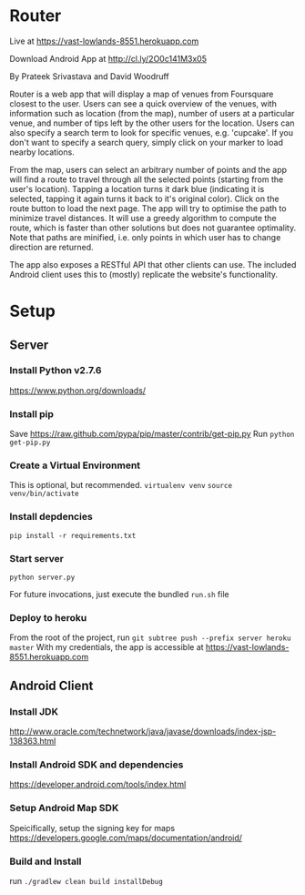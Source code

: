 # Router

Live at https://vast-lowlands-8551.herokuapp.com

Download Android App at http://cl.ly/2O0c141M3x05

By Prateek Srivastava and David Woodruff

Router is a web app that will display a map of venues from Foursquare closest to the user.
Users can see a quick overview of the venues, with information such as location (from the map),
number of users at a particular venue, and number of tips left by the other users for the location.
Users can also specify a search term to look for specific venues, e.g. 'cupcake'. If you don't want to specify a
search query, simply click on your marker to load nearby locations.

From the map, users can select an arbitrary number of points and the app will find a route to travel
through all the selected points (starting from the user's location). Tapping a location turns it dark blue (indicating
it is selected, tapping it again turns it back to it's original color). Click on the route button to load the next page.
The app will try to optimise the path to minimize travel distances.
It will use a greedy algorithm to compute the route, which is faster than other solutions but does not guarantee optimality.
Note that paths are minified, i.e. only points in which user has to change direction are returned.

The app also exposes a RESTful API that other clients can use. The included Android client uses this to (mostly) replicate
the website's functionality.

# Setup

## Server
### Install Python v2.7.6
https://www.python.org/downloads/

### Install pip
Save https://raw.github.com/pypa/pip/master/contrib/get-pip.py
Run `python get-pip.py`

### Create a Virtual Environment
This is optional, but recommended.
`virtualenv venv`
`source venv/bin/activate`

### Install depdencies
`pip install -r requirements.txt`

### Start server
`python server.py`

For future invocations, just execute the bundled `run.sh` file

### Deploy to heroku
From the root of the project, run `git subtree push --prefix server heroku master`
With my credentials, the app is accessible at https://vast-lowlands-8551.herokuapp.com

## Android Client

### Install JDK
http://www.oracle.com/technetwork/java/javase/downloads/index-jsp-138363.html

### Install Android SDK and dependencies
https://developer.android.com/tools/index.html

### Setup Android Map SDK
Speicifically, setup the signing key for maps
https://developers.google.com/maps/documentation/android/

### Build and Install
run `./gradlew clean build installDebug`

